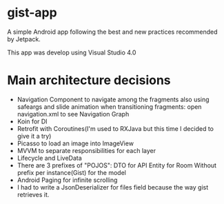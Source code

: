 # gist-app
A simple Android app following the best and new practices recommended by Jetpack. 

This app was develop using Visual Studio 4.0

# Main architecture decisions

- Navigation Component to navigate among the fragments also using safeargs and slide animation when transitioning fragments: open navigation.xml to see Navigation Graph
- Koin for DI  
- Retrofit with Coroutines(I'm used to RXJava but this time I decided to give it a try)
- Picasso to load an image into ImageView
- MVVM to separate responsibilities for each layer
- Lifecycle and LiveData
- There are 3 prefixes of "POJOS":
    DTO for API
    Entity for Room
    Without prefix per instance(Gist) for the model
- Android Paging for infinite scrolling
- I had to write a JsonDeserializer for files field because the way gist retrieves it.

